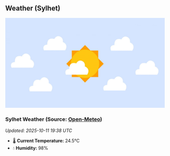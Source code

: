 ## Weather (Sylhet)
![](/weather.webp)
<!-- WEATHER-START -->
### Sylhet Weather (Source: [Open-Meteo](https://open-meteo.com))
_Updated: 2025-10-11 19:38 UTC_
* 🌡️ **Current Temperature:** 24.5°C
* 💧 **Humidity:** 98%
<!-- WEATHER-END -->

















































































































































